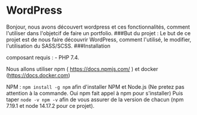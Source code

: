 # WordPress

Bonjour, nous avons découvert wordpress et ces fonctionnalités, comment l'utiliser dans l'objetcif de faire un portfolio.
###But du projet :
Le but de ce projet est de nous faire découvrir WordPress, comment l'utilisé, le modifier, l'utilisation du SASS/SCSS.
###Installation

composant requis : - PHP 7.4.

Nous allons utiliser npm ( https://docs.npmjs.com/ ) et docker (https://docs.docker.com)

NPM : `npm install -g npm` afin d'installer NPM et Node.js (Ne pretez pas attention à la commande. Oui npm fait appel à npm pour s'installer)
 Puis taper `node -v npm -v` afin de vous assurer de la version de chacun (npm 7.19.1 et node 14.17.2 pour ce projet).
